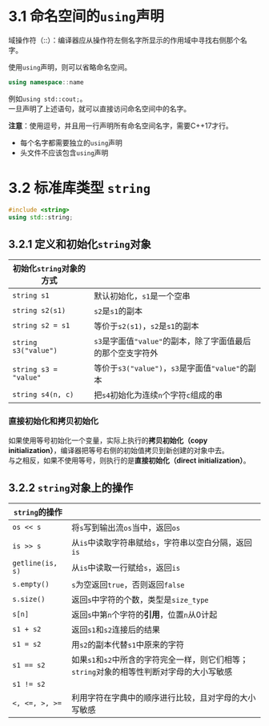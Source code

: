 # 3.1 命名空间的`using`声明   

域操作符（::）：编译器应从操作符左侧名字所显示的作用域中寻找右侧那个名字。  

使用`using`声明，则可以省略命名空间。  
```cpp
using namespace::name
```
例如`using std::cout;`。  
一旦声明了上述语句，就可以直接访问命名空间中的名字。  

**注意**：使用逗号，并且用一行声明所有命名空间名字，需要C++17才行。  

- 每个名字都需要独立的`using`声明  
- 头文件不应该包含`using`声明  


# 3.2 标准库类型 `string`  

```cpp
#include <string>
using std::string;
```

## 3.2.1 定义和初始化`string`对象  

| 初始化`string`对象的方式 |                                                             |
| ------------------------ | ----------------------------------------------------------- |
| `string s1`              | 默认初始化，`s1`是一个空串                                  |
| `string s2(s1)`          | `s2`是`s1`的副本                                            |
| `string s2 = s1`         | 等价于`s2(s1)`，`s2`是`s1`的副本                            |
| `string s3("value")`     | `s3`是字面值`"value"`的副本，除了字面值最后的那个空支字符外 |
| `string s3 = "value"`    | 等价于`s3("value")`，`s3`是字面值`"value"`的副本            |
| `string s4(n, c)`        | 把`s4`初始化为连续`n`个字符`c`组成的串                      |

### 直接初始化和拷贝初始化  

如果使用等号初始化一个变量，实际上执行的**拷贝初始化（copy initialization）**，编译器把等号右侧的初始值拷贝到新创建的对象中去。  
与之相反，如果不使用等号，则执行的是**直接初始化（direct initialization）**。  

## 3.2.2 `string`对象上的操作  

| `string`的操作   |                                                              |
| ---------------- | ------------------------------------------------------------ |
| `os << s`        | 将`s`写到输出流`os`当中，返回`os`                            |
| `is >> s`        | 从`is`中读取字符串赋给`s`，字符串以空白分隔，返回`is`        |
| `getline(is, s)` | 从`is`中读取一行赋给`s`，返回`is`                            |
| `s.empty()`      | `s`为空返回`true`，否则返回`false`                           |
| `s.size()`       | 返回`s`中字符的个数，类型是`size_type`                       |
| `s[n]`           | 返回`s`中第`n`个字符的**引用**，位置`n`从0计起               |
| `s1 + s2`        | 返回`s1`和`s2`连接后的结果                                   |
| `s1 = s2`        | 用`s2`的副本代替`s1`中原来的字符                             |
| `s1 == s2`       | 如果`s1`和`s2`中所含的字符完全一样，则它们相等；`string`对象的相等性判断对字母的大小写敏感 |
| `s1 != s2`       |                                                              |
| `<, <=, >, >=`   | 利用字符在字典中的顺序进行比较，且对字母的大小写敏感         |
